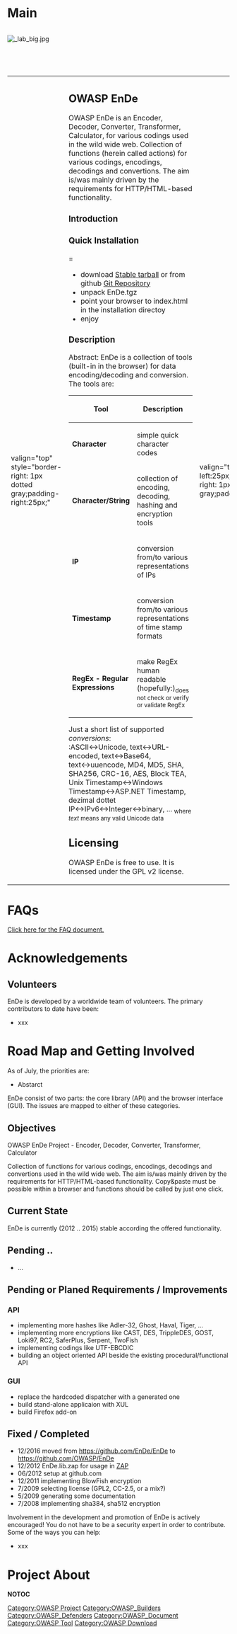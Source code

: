 # Main

<div style="width:100%;height:90px;border:0,margin:0;overflow: hidden;">

![_lab_big.jpg](_lab_big.jpg "_lab_big.jpg")

</div>

<table>
<tbody>
<tr class="odd">
<td><p>valign="top" style="border-right: 1px dotted gray;padding-right:25px;"</p></td>
<td><h2 id="owasp_ende">OWASP EnDe</h2>
<p>OWASP EnDe is an Encoder, Decoder, Converter, Transformer, Calculator, for various codings used in the wild wide web. Collection of functions (herein called actions) for various codings, encodings, decodings and convertions. The aim is/was mainly driven by the requirements for HTTP/HTML-based functionality.</p>
<h3 id="introduction">Introduction</h3>
<h3 id="quick_installation">Quick Installation</h3>
<p>=</p>
<ul>
<li>download <a href="http://ende.my-stp.net/EnDe.tgz">Stable tarball</a> or from github <a href="http://github.com/OWASP/EnDe">Git Repository</a></li>
<li>unpack EnDe.tgz</li>
<li>point your browser to index.html in the installation directoy</li>
<li>enjoy</li>
</ul>
<h3 id="description">Description</h3>
<p>Abstract: EnDe is a collection of tools (built-in in the browser) for data encoding/decoding and conversion.<br />
The tools are:</p>
<table>
<thead>
<tr class="header">
<th><p>Tool</p></th>
<th><p>Description</p></th>
</tr>
</thead>
<tbody>
<tr class="odd">
<td><p><strong>Character</strong></p></td>
<td><p>simple quick character codes</p></td>
</tr>
<tr class="even">
<td><p><strong>Character/String</strong></p></td>
<td><p>collection of encoding, decoding, hashing and encryption tools</p></td>
</tr>
<tr class="odd">
<td><p><strong>IP</strong></p></td>
<td><p>conversion from/to various representations of IPs</p></td>
</tr>
<tr class="even">
<td><p><strong>Timestamp</strong></p></td>
<td><p>conversion from/to various representations of time stamp formats</p></td>
</tr>
<tr class="odd">
<td><p><strong>RegEx - Regular Expressions</strong></p></td>
<td><p>make RegEx human readable (hopefully:)<sub>does not check or verify or validate RegEx</sub></p></td>
</tr>
</tbody>
</table>
<p>Just a short list of supported <em>conversions</em>:<br />
:ASCII↔Unicode, text↔URL-encoded, text↔Base64, text↔uuencode, MD4, MD5, SHA, SHA256, CRC-16, AES, Block TEA, Unix Timestamp↔Windows Timestamp↔ASP.NET Timestamp, dezimal dottet IP↔IPv6↔Integer↔binary, ... <sub>where <em>text</em> means any valid Unicode data</sub></p>
<h2 id="licensing">Licensing</h2>
<p>OWASP EnDe is free to use. It is licensed under the GPL v2 license.</p></td>
<td><p>valign="top" style="padding-left:25px;width:200px;border-right: 1px dotted gray;padding-right:25px;"</p></td>
<td><h2 id="what_is_ende">What is EnDe?</h2>
<p>OWASP EnDe provides:</p>
<ul>
<li>Encoder/Decoder</li>
<li>Timestamp en-/decoder</li>
<li>IP en-/decoder</li>
<li>RegEx beautifier</li>
</ul>
<h2 id="presentation">Presentation</h2>
<h2 id="project_leader">Project Leader</h2>
<p><a href="mailto:achim@owasp.org">Achim Hoffmann</a></p>
<h2 id="related_projects">Related Projects</h2>
<h2 id="main_links">Main Links</h2>
<ul>
<li><a href="http://github.com/OWASP/EnDe">Git Repository</a></li>
<li><a href="http://ende.my-stp.net/EnDe.tgz">Stable tarball: unpack and load EnDe.html in your browser</a></li>
<li><a href="https://github.com/OWASP/EnDe/archive/master.zip">Latest zip (5/2013) from github: unpack and make gen.all and load EnDe.html in your browser</a></li>
<li><a href="http://ende.my-stp.net/EnDe.man.html#QUICK_START">Introduction</a></li>
<li><a href="http://ende.my-stp.net/index.html">OWASP EnDe Project - Tool</a></li>
<li><a href="http://ende.my-stp.net/EnDe.man.html#INSTALLATION">Installation</a></li>
<li><a href="http://ende.my-stp.net/EnDe.man.html#NAME">Documentation</a></li>
<li><a href="http://ende.my-stp.net/EnDe.man.html?EnDe.FAQ.txt">FAQ</a></li>
<li><a href="http://www.owasp.org/index.php/Category:OWASP_CAL9000_Project">related/based on: OWASP CAL9000 Project</a></li>
<li><a href="http://ende.my-stp.net/EnDe.man.html#TARGET_AUDIENCE">Target Audience: builders, breakers, defenders</a></li>
</ul>
<h2 id="ohloh">Ohloh</h2></td>
<td><p>valign="top" style="padding-left:25px;width:200px;"</p></td>
<td><h2 id="quick_download">Quick Download</h2>
<ul>
<li><a href="http://ende.my-stp.net/EnDe-1.0rc12.tgz">EnDe version 1.0RC12</a></li>
</ul>
<h2 id="email_list">Email List</h2>
<p><a href="https://lists.owasp.org/mailman/listinfo/owasp-ende-project">Sign Up!</a></p>
<h2 id="news_and_events">News and Events</h2>
<ul>
<li>[2015] functions for en-/decoding APEX, DWR, GWT</li>
<li>[2014] more special unicode characters (combining diaresis, diacrit, etc.)</li>
<li>[2013] minor improvments</li>
<li>[2012] latest tested and stable tarball</li>
</ul>
<p>Please see <a href="https://github.com/OWASP/EnDe"><a href="https://github.com/OWASP/EnDe">https://github.com/OWASP/EnDe</a></a> for latest version.</p>
<h2 id="in_print">In Print</h2>
<h2 id="classifications">Classifications</h2>
<table>
<tbody>
<tr class="odd">
<td><p>align="center" valign="top" width="50%" rowspan="2"</p></td>
<td><figure>
<img src="Midlevel_projects.png" title="Midlevel_projects.png" alt="Midlevel_projects.png" width="100" /><figcaption>Midlevel_projects.png</figcaption>
</figure></td>
<td><p>align="center" valign="top" width="50%"</p></td>
<td><figure>
<img src="Owasp-builders-small.png" title="Owasp-builders-small.png" alt="Owasp-builders-small.png" /><figcaption>Owasp-builders-small.png</figcaption>
</figure></td>
</tr>
<tr class="even">
<td><p>align="center" valign="top" width="50%"</p></td>
<td><figure>
<img src="Owasp-defenders-small.png" title="Owasp-defenders-small.png" alt="Owasp-defenders-small.png" /><figcaption>Owasp-defenders-small.png</figcaption>
</figure></td>
<td></td>
<td></td>
</tr>
<tr class="odd">
<td><p>colspan="2" align="center"</p></td>
<td><figure>
<img src="Cc-button-y-sa-small.png" title="Cc-button-y-sa-small.png" alt="Cc-button-y-sa-small.png" /><figcaption>Cc-button-y-sa-small.png</figcaption>
</figure></td>
<td></td>
<td></td>
</tr>
<tr class="even">
<td><p>colspan="2" align="center"</p></td>
<td><figure>
<img src="Project_Type_Files_CODE.jpg" title="Project_Type_Files_CODE.jpg" alt="Project_Type_Files_CODE.jpg" /><figcaption>Project_Type_Files_CODE.jpg</figcaption>
</figure></td>
<td></td>
<td></td>
</tr>
</tbody>
</table></td>
</tr>
</tbody>
</table>

# FAQs

[Click here for the FAQ
document.](http://ende.my-stp.net/EnDe.man.html?EnDe.FAQ.txt)

# Acknowledgements

## Volunteers

EnDe is developed by a worldwide team of volunteers. The primary
contributors to date have been:

  - xxx

# Road Map and Getting Involved

As of July, the priorities are:

  - Abstarct

EnDe consist of two parts: the core library (API) and the browser
interface (GUI). The issues are mapped to either of these categories.

## Objectives

OWASP EnDe Project - Encoder, Decoder, Converter, Transformer,
Calculator

Collection of functions for various codings, encodings, decodings and
convertions used in the wild wide web. The aim is/was mainly driven by
the requirements for HTTP/HTML-based functionality. Copy\&paste must be
possible within a browser and functions should be called by just one
click.

## Current State

EnDe is currently (2012 .. 2015) stable according the offered
functionality.

## Pending ..

  - ...

## Pending or Planed Requirements / Improvements

### API

  - implementing more hashes like Adler-32, Ghost, Haval, Tiger, ...
  - implementing more encryptions like CAST, DES, TrippleDES, GOST,
    Loki97, RC2, SaferPlus, Serpent, TwoFish
  - implementing codings like UTF-EBCDIC
  - building an object oriented API beside the existing
    procedural/functional API

### GUI

  - replace the hardcoded dispatcher with a generated one
  - build stand-alone applicaion with XUL
  - build Firefox add-on

## Fixed / Completed

  - 12/2016 moved from <https://github.com/EnDe/EnDe> to
    <https://github.com/OWASP/EnDe>
  - 12/2012 EnDe.lib.zap for usage in
    [ZAP](OWASP_Zed_Attack_Proxy_Project "wikilink")
  - 06/2012 setup at github.com
  - 12/2011 implementing BlowFish encryption
  - 7/2009 selecting license (GPL2, CC-2.5, or a mix?)
  - 5/2009 generating some documentation
  - 7/2008 implementing sha384, sha512 encryption

Involvement in the development and promotion of EnDe is actively
encouraged\! You do not have to be a security expert in order to
contribute. Some of the ways you can help:

  - xxx

# Project About

__NOTOC__ <headertabs />

[Category:OWASP Project](Category:OWASP_Project "wikilink")
[Category:OWASP_Builders](Category:OWASP_Builders "wikilink")
[Category:OWASP_Defenders](Category:OWASP_Defenders "wikilink")
[Category:OWASP_Document](Category:OWASP_Document "wikilink")
[Category:OWASP Tool](Category:OWASP_Tool "wikilink") [Category:OWASP
Download](Category:OWASP_Download "wikilink")